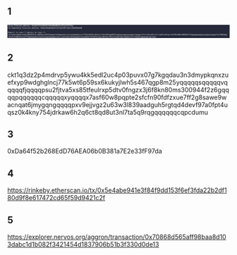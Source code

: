 ## 1
![](./deposit.png)
## 2
ckt1q3dz2p4mdrvp5ywu4kk5edl2uc4p03puvx07g7kgqdau3n3dmypkqnxzuefxyp9wdghglncj77k5wt6p59sx6kukyjlwh5s467qgp8m25yqqqqqsqqqqqvqqqqqfjqqqqpsu2fjtva5xs85tfeulrxp5dtv0fngzx3j6f8kn80ms300944f2z6gqqqqpqqqqqqcqqqqqxyqqqqx7asf60w8pqpte2sfcfn90fdfzxue7ff2g8sawe9wacnqat6jmygqngqqqqpxv9ejjvgz2u63w3l839aadguh5rgtqd4devf97a0fpt4uqsz0k4kny754jdrkaw6h2q6ct8qd8ut3nl7ta5q9rqgqqqqqqcqpcdumu
## 3
0xDa64f52b268EdD76AEA06b0B381a7E2e33fF97da
## 4
https://rinkeby.etherscan.io/tx/0x5e4abe941e3f84f9dd153f6ef3fda22b2df180d9f8e617472cd65f59d9421c2f
## 5
https://explorer.nervos.org/aggron/transaction/0x70868d565aff98baa8d103dabc1d1b082f3421454d1837906b51b3f330d0de13